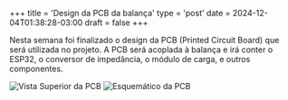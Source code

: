 +++
title = 'Design da PCB da balança'
type = 'post'
date = 2024-12-04T01:38:28-03:00
draft = false
+++

Nesta semana foi finalizado o design da PCB (Printed Circuit Board) que será utilizada no projeto.
A PCB será acoplada à balança e irá conter o ESP32, o conversor de impedância, o módulo de carga, e outros componentes.

![Vista Superior da PCB](/images/pcb-top-view.jpeg)
![Esquemático da PCB](/images/pcb-schematics.jpeg)
